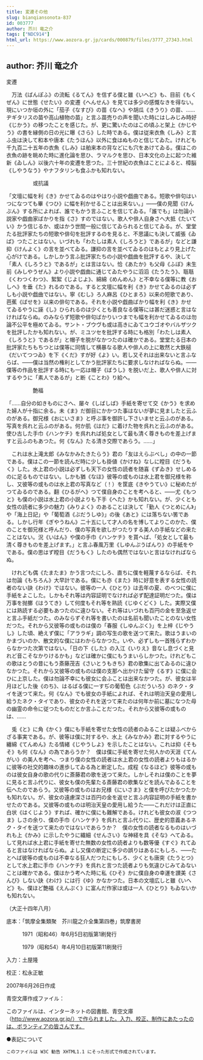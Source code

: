 ```yaml
---
title: 変遷その他
slug: bianqiansonota-837
id: 003777
author: 芥川 竜之介
tags: ["NDC914"]
html_url: https://www.aozora.gr.jp/cards/000879/files/3777_27343.html
---
```


## author: 芥川 竜之介

変遷



　万法《ばんぽふ》の流転《るてん》を信ずる僕と雖《いへど》も、目前《もくぜん》に世態《せたい》の変遷《へんせん》を見ては多少の感慨なきを得ない。現にいつか垣の外に「茄子《なすび》の苗《なへ》や胡瓜《きうり》の苗、……ヂギタリスの苗や高山植物の苗」と言ふ苗売りの声を聞いた時にはしみじみ時好《じかう》の移つたことを感じた。が、更に驚いたのはこの頃ふと架上《かじやう》の書を縁側の日の光に曝《さら》した時である。僕は従来衣魚《しみ》と言ふ虫は決して和本や唐本《たうほん》以外に食はぬものと信じてゐた。けれども千九百二十五年の衣魚《しみ》は舶来本の背などにも穴をあけてゐる。僕はこの衣魚の跡を眺めた時に進化論を思ひ、ラマルクを思ひ、日本文化の上に起つた維新《ゐしん》以後六十年の変遷を思つた。三十世紀の衣魚はことによると、樟脳《しやうなう》やナフタリンも食ふかも知れない。



　　　　　或抗議



「文壇に幅を利《き》かせてゐるのはやはり小説や戯曲である。短歌や俳句はいつになつても畢《つひ》に幅を利かせることは出来ない。」――僕の見聞《けんぶん》する所によれば、誰でもかう言ふことを信じてゐる。「誰でも」は勿論小説家や戯曲家ばかりを指《さ》すのではない。歌人や俳人自身さへ大抵《たいてい》かう信じるか、或はかう世間一般に信じてゐられると信じてゐる。が、堂堂たる批評家たちの短歌や俳句を批評するのを見ると、不思議にも決して威張《ゐば》つたことはない。いづれも「わたしは素人《しろうと》であるが」などと謙抑《けんよく》の言を並べてゐる。謙抑の言を並べてゐるのはもとより見上げた心がけである。しかしかう言ふ批評家たちの小説や戯曲を批評するや、決して「素人《しろうと》であるが」とは言はない。恰《あたか》も父母《ふぼ》未生前《みしやうぜん》より小説や戯曲に通じてゐたやうに滔滔《たうたう》、聒聒《くわつくわつ》、絮絮《じよじよ》、綿綿《めんめん》と不幸なる僕等に教《おしへ》を垂《た》れるのである。すると文壇に幅を利《き》かせてゐるのは必ずしも小説や戯曲ではない。寧《むし》ろ人麻呂《ひとまろ》以来の短歌であり、芭蕉《ばせを》以来の俳句である。それを小説や戯曲ばかり幅を利《き》かせてゐるやうに誣《し》ひられるのは少くとも善良なる僕等には甚だ迷惑と言はなければならぬ。のみならず短歌や俳句ばかりいつまでも幅を利かせてゐるのは勿論不公平を極めてゐる。サント・ブウヴも或は高きにゐてユウゴオやバルザツクを批評したかも知れない。が、ミユツセを批評する時にも格別「わたしは素人《しろうと》であるが」と帽子を脱がなかつたのは確かである。堂堂たる日本の批評家たちもちつとは僕等に同情して横暴なる歌人や俳人の上に敢然と大鉄槌《だいてつつゐ》を下《くだ》すが好《よ》い。若し又それは出来ないと言ふならば、――僕は当然の権利としてかう批評家たちに要求しなければならぬ。――僕等の作品を批評する時にも一応は帽子《ばうし》を脱いだ上、歌人や俳人に対するやうに「素人であるが」と断《ことわ》り給へ。



　　　　　艶福



「……自分の如きものにさへ、屡々《しばしば》手紙を寄せて交《かう》を求めた婦人が十指に余る。未《ま》だ御目にかかつた事はないが夢に見ましたと云ふのがある。御兄様《おにいさま》と呼ぶ事を御許し下さいませと云ふのがある。写真を呉れと云ふのがある。何か肌《はだ》に着けた物を呉れと云ふのがある。使ひ古した手巾《ハンケチ》を呉れれば処女として最も清く尊きものを差上げますと云ふのもあつた。何《なん》たる清き交際であらう。……」

　これは水上滝太郎《みなかみたきたらう》君の「友はえらぶべし」の中の一節である。僕はこの一節を読んだ時に少しも掛値《かけね》なしに瞠目《だうもく》した。水上君の小説は必ずしも天下の女性の読者を随喜《ずゐき》せしめるのに足るものではない。しかも猶《なほ》彼等の或ものは水上君を御兄様を称し、又彼等の或ものは水上君の写真など（！）を筐底《きやうてい》に秘めたがつてゐるのである。翻《ひるがへ》つて僕自身のことを考へると、――尤《もつと》も僕の小説は水上君の小説よりも下手《へた》かも知れない。が、少くとも女性の読者に多少の魅力《みりよく》のあることは決して「勤人《つとめにん》」や「海上日記」や「葡萄酒《ぶだうしゆ》」の後《あと》には落ちない筈である。しかし行年《ぎやうねん》二十五にして才人の名を博してよりこのかた、僕のことを御兄様と呼んだり、僕の写真を欲しがつたりする美人の手紙などの来たことはない。況《いはん》や僕の手巾《ハンケチ》を貰へば、「処女として最も清く尊きものを差上げます。」と言ふ春風万里《しゆんぷうばんり》の手紙をやである。僕の思はず瞠目《だうもく》したのも偶然ではないと言はなければならぬ。

　けれども偶《たまたま》かう言つたにしろ、直ちに僕を軽蔑するならば、それは勿論《もちろん》大早計である。僕にも亦《また》時に好意を表する女性の読者のない訣《わけ》ではない。彼等の一人《ひとり》は去年の夏、のべつに僕に手紙をよこした。しかもそれ等は内容証明でなければ必ず配達証明だつた。僕は万事を抛擲《はうてき》して何度もそれ等を熟読《じゆくどく》した。実際又僕には熟読する必要もあつたのに違ひない。それ等はいづれも百円の金を至急返せと言ふ手紙だつた。のみならずそれ等を書いたのは名前も聞いたことのない女性だつた。それから又彼等の或ものは僕の「春服《しゆんぷく》」を上梓《じやうし》した頃、絶えず僕に「アララギ」調の写生の歌を送つて来た。歌はうまいのかまづいのか、散文的な僕にはわからなかつた。いや、必ずしも一首残らずわからなかつた次第ではない。「日の下《した》の入江《いりえ》音なし息づくと見れど音こそなかりけるかも」などは確かに僕にもうまいらしかつた。けれどもこの歌はとうの昔にもう斎藤茂吉《さいとうもきち》君の歌集に出てゐるのに違ひなかつた。それから又彼等の或ものは僕の支那へ出かけた留守《るす》に僕に会ひに上京した。僕は勿論不幸にも彼女に会ふことは出来なかつた。が、彼女は半月ほどした後《のち》、はるばる僕に一すぢの葡萄色《ぶだういろ》のネク・タイを送つて来た。何《なん》でも彼女の手紙によれば、それは明治天皇の愛用し給うたネク・タイであり、彼女のそれを送つて来たのは何年か前に墓になつた母の幽霊の命令に従つたものだとか言ふことだつた。それから又彼等の或ものは、……

　兎《と》に角《かく》僕にも手紙を寄せた女性の読者のゐることは疑ふべからざる事実である。が、彼等は僕に対するや、水上《みなかみ》君に対するやうに纏綿《てんめん》たる情緒《じやうしよ》を示したことはない。これは抑《そもそ》も何《なん》の為であらうか？　僕は僕に手紙を寄せた何人かの天涯《てんがい》の美人を考へ、つまり僕の女性の読者は水上君の女性の読者よりもはるかに彼等の社交的趣味の進歩してゐる為と断定した。成程《なるほど》彼等の或ものは彼女自身の歌の代りに斎藤君の歌を送つて来た。しかしそれは僕のことを夢に見ると言ふ代りに、彼女も僕の先輩たる斎藤君の歌集などを読んでゐることを伝へたのであらう。又彼等の或ものはお兄様《にいさま》と僕を呼びたかつたかも知れない。が、彼女の遠慮深さは百円の金を返せと言ふ内容証明の手紙を書かせたのである。又彼等の或ものは明治天皇の愛用し給うた――これだけは正直に白状《はくじよう》すれば、確かに僕にも難解である。けれども彼女の淑《つつま》しさの余り、僕の手巾《ハンケチ》を呉れと言ふ代りに、歴史的意義あるネク・タイを送つて来たのではないであらうか？　僕の女性の読者なるものはいづれも上《かみ》に示したやうに繊細《せんさい》な神経を具《そな》へてゐる。して見れば水上君に手紙を寄せた無数の女性の読者よりも数等優《すぐ》れてゐると言はなければならぬ。よし又僕の断定に多少の誤りはあるにもしろ、――たとへば彼等の或ものは不幸なる狂人だつたにもしろ、少くとも唐突《たうとつ》として水上君に手巾《ハンケチ》を呉れと言つた読者よりも気違ひじみてゐないことは確かである。僕はかう考へた時に私《ひそ》かに僕自身の幸運を讃美《さんび》しない訣《わけ》には行《ゆ》かなかつた。日本の文壇広しと雖《いへど》も、僕ほど艶福《えんぷく》に富んだ作家は或は一人《ひとり》もゐないかも知れない。

（大正十四年八月）













底本：「筑摩全集類聚　芥川龍之介全集第四巻」筑摩書房


　　　1971（昭和46）年6月5日初版第1刷発行

　　　1979（昭和54）年4月10日初版第11刷発行

入力：土屋隆

校正：松永正敏

2007年6月26日作成

青空文庫作成ファイル：

このファイルは、インターネットの図書館、青空文庫（http://www.aozora.gr.jp/）で作られました。入力、校正、制作にあたったのは、ボランティアの皆さんです。











●表記について


	このファイルは W3C 勧告 XHTML1.1 にそった形式で作成されています。